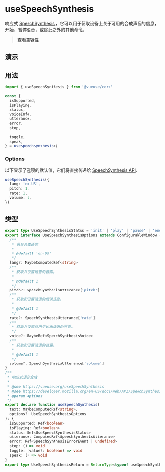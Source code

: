 
# useSpeechSynthesis

响应式 [SpeechSynthesis
](https://developer.mozilla.org/en-US/docs/Web/API/SpeechSynthesis)，它可以用于获取设备上关于可用的合成声音的信息，开始、暂停语音，或除此之外的其他命令。

> [查看兼容性](https://caniuse.com/mdn-api_speechsynthesis)

## 演示

<demo src="./demo.vue" title="useSpeechSynthesis" desc="语音合成"></demo>

## 用法

```ts
import { useSpeechSynthesis } from '@vueuse/core'

const {
  isSupported,
  isPlaying,
  status,
  voiceInfo,
  utterance,
  error,
  stop,

  toggle,
  speak,
} = useSpeechSynthesis()
```

### Options

以下显示了选项的默认值，它们将直接传递给 [SpeechSynthesis API](https://developer.mozilla.org/en-US/docs/Web/API/SpeechSynthesis).

```ts
useSpeechSynthesis({
  lang: 'en-US',
  pitch: 1,
  rate: 1,
  volume: 1,
})
```

## 类型

```ts
export type UseSpeechSynthesisStatus = 'init' | 'play' | 'pause' | 'end'
export interface UseSpeechSynthesisOptions extends ConfigurableWindow {
  /**
   * 语音合成语言
   *
   * @default 'en-US'
   */
  lang?: MaybeComputedRef<string>
  /**
   * 获取并设置语音的音高。
   *
   * @default 1
   */
  pitch?: SpeechSynthesisUtterance['pitch']
  /**
   * 获取和设置话语的朗读速度。
   *
   * @default 1
   */
  rate?: SpeechSynthesisUtterance['rate']
  /**
   * 获取并设置将用于说出话语的声音。
   */
  voice?: MaybeRef<SpeechSynthesisVoice>
  /**
   * 获取和设置话语的音量。
   *
   * @default 1
   */
  volume?: SpeechSynthesisUtterance['volume']
}
/**
 * 响应式语音合成
 *
 * @see https://vueuse.org/useSpeechSynthesis
 * @see https://developer.mozilla.org/en-US/docs/Web/API/SpeechSynthesis SpeechSynthesis
 * @param options
 */
export declare function useSpeechSynthesis(
  text: MaybeComputedRef<string>,
  options?: UseSpeechSynthesisOptions
): {
  isSupported: Ref<boolean>
  isPlaying: Ref<boolean>
  status: Ref<UseSpeechSynthesisStatus>
  utterance: ComputedRef<SpeechSynthesisUtterance>
  error: Ref<SpeechSynthesisErrorEvent | undefined>
  stop: () => void
  toggle: (value?: boolean) => void
  speak: () => void
}
export type UseSpeechSynthesisReturn = ReturnType<typeof useSpeechSynthesis>
```
